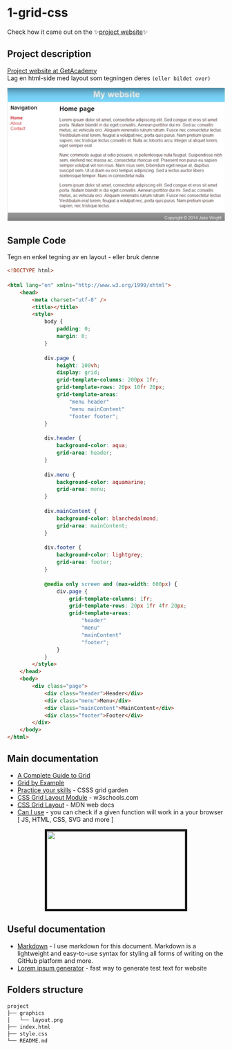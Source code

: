 # 1-grid-css
Check how it came out on the ✨[project website][1]✨

## Project description

[Project website at GetAcademy][2]  
Lag en html-side med layout som tegningen deres `(eller bildet over)`  

<img src="graphics/layout.png" width="600px">

## Sample Code

Tegn en enkel tegning av en layout - eller bruk denne

```HTML
<!DOCTYPE html>

<html lang="en" xmlns="http://www.w3.org/1999/xhtml">
    <head>
        <meta charset="utf-8" />
        <title></title>
        <style>
            body {
                padding: 0;
                margin: 0;
            }

            div.page {
                height: 100vh;
                display: grid;
                grid-template-columns: 200px 1fr;
                grid-template-rows: 20px 10fr 20px;
                grid-template-areas:
                    "menu header"
                    "menu mainContent"
                    "footer footer";
            }

            div.header {
                background-color: aqua;
                grid-area: header;
            }

            div.menu {
                background-color: aquamarine;
                grid-area: menu;
            }

            div.mainContent {
                background-color: blanchedalmond;
                grid-area: mainContent;
            }

            div.footer {
                background-color: lightgrey;
                grid-area: footer;
            }

            @media only screen and (max-width: 600px) {
                div.page {
                    grid-template-columns: 1fr;
                    grid-template-rows: 20px 1fr 4fr 20px;
                    grid-template-areas:
                        "header"
                        "menu"
                        "mainContent"
                        "footer";
                }
            }
        </style>
    </head>
    <body>
        <div class="page">
            <div class="header">Header</div>
            <div class="menu">Menu</div>
            <div class="mainContent">MainContent</div>
            <div class="footer">Footer</div>
        </div>
    </body>
</html>
```

## Main documentation

- [A Complete Guide to Grid][3]
- [Grid by Example][4]
- [Practice your skills][5] - CSSS grid garden
- [CSS Grid Layout Module][6] - w3schools.com
- [CSS Grid Layout][7] - MDN web docs
- [Can I use][8] - you can check if a given function will work in a your browser [ JS, HTML, CSS, SVG and more ]   

<div align="center">
<a href="http://www.youtube.com/watch?feature=player_embedded&v=Mg43JbvrCWY
" target="_blank"><img src="http://img.youtube.com/vi/Mg43JbvrCWY/0.jpg" width="320" height="180" border="5" /></a>
</div>

## Useful documentation

- [Markdown][9] - I use markdown for this document. Markdown is a lightweight and easy-to-use syntax for styling all forms of writing on the GitHub platform and more.
- [Lorem ipsum generator][10] - fast way to generate test text for website


## Folders structure

```
project
├── graphics  
│   └── layout.png
├── index.html
├── style.css
└── README.md
```


[1]: https://krzysztofga.github.io/1-grid-css/
[2]: https://getacademy.moodlecloud.com/mod/page/view.php?id=357
[3]: https://css-tricks.com/snippets/css/complete-guide-grid/
[4]: https://gridbyexample.com/examples/
[5]: https://cssgridgarden.com/
[6]: https://www.w3schools.com/css/css_grid.asp
[7]: https://developer.mozilla.org/en-US/docs/Web/CSS/CSS_Grid_Layout
[8]: https://caniuse.com/#feat=css-grid
[9]: https://guides.github.com/features/mastering-markdown/
[10]: https://www.lipsum.com/
